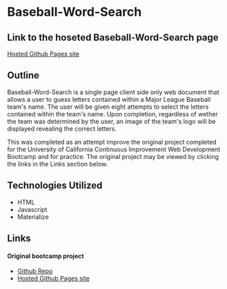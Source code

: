 # Baseball-Word-Search

## Link to the hoseted Baseball-Word-Search page
 [Hosted Github Pages site](https://bcandyman.github.io/Baseball-Word-Search/)

## Outline
Baseball-Word-Search is a single page client side only web document that allows a user to guess letters contained within a Major League Baseball team's name. The user will be given eight attempts to select the letters contained within the team's name. Upon completion, regardless of wether the team was determined by the user, an image of the team's logo will be displayed revealing the correct letters.

This was completed as an attempt improve the original project completed for the University of California Continuous Improvement Web Development Bootcamp and for practice. The original project may be viewed by clicking the links in the Links section below.

## Technologies Utilized
* HTML
* Javascript
* Materialize

## Links

#### Original bootcamp project
* [Github Repo](https://github.com/bcandyman/70s-Guess-the-Band)
* [Hosted Github Pages site](https://bcandyman.github.io/70s-Guess-the-Band/)